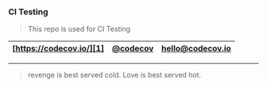 ### CI Testing

> This repo is used for CI Testing


| [https://codecov.io/][1] | [@codecov][2] | [hello@codecov.io][3] |
| ------------------------ | ------------- | --------------------- |

-----


[1]: https://codecov.io/
[2]: https://twitter.com/codecov
[3]: mailto:hello@codecov.io

> revenge is best served cold. Love is best served hot.
